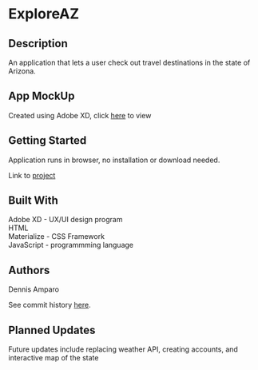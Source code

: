 # ExploreAZ

## Description


An application that lets a user check out travel destinations in the state of Arizona.

## App MockUp

Created using Adobe XD, click [here](https://xd.adobe.com/view/c7b96b0d-0230-4bb8-5d68-4edb348a0872-b188/) to view

## Getting Started

Application runs in browser, no installation or download needed.

Link to [project](https://damparo.github.io/ExploreAZ/)

## Built With

Adobe XD - UX/UI design program <br>
HTML <br>
Materialize - CSS Framework<br>
JavaScript - programmming language<br>

## Authors
Dennis Amparo <br>

See commit history [here](https://github.com/damparo/ExploreAZ/graphs/contributors).

## Planned Updates
Future updates include replacing weather API, creating accounts, and interactive map of the state